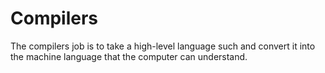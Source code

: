 # Compilers 

The compilers job is to take a high-level language such and convert it into the machine language that the computer can understand. 
